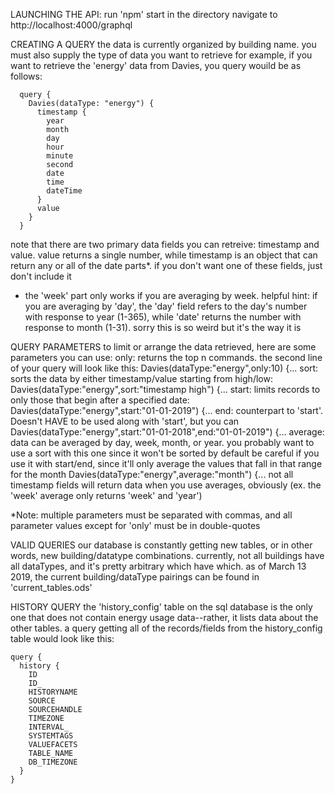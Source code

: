 LAUNCHING THE API:
  run 'npm' start in the directory
  navigate to http://localhost:4000/graphql
  
CREATING A QUERY
  the data is currently organized by building name. you must also supply the type of data you want to retrieve
  for example, if you want to retrieve the 'energy' data from Davies, you query wouild be as follows:

      query {
        Davies(dataType: "energy") {
          timestamp {
            year
            month
            day
            hour
            minute
            second
            date
            time
            dateTime
          }
          value
        }
      }
      
 note that there are two primary data fields you can retreive: timestamp and value. value returns a single number, 
   while timestamp is an object that can return any or all of the date parts*. if you don't want one of these fields, just don't include it
   * the 'week' part only works if you are averaging by week. 
   helpful hint: if you are averaging by 'day', the 'day' field refers to the day's number with response to year (1-365), while 'date' returns the number with response to month (1-31). sorry this is so weird but it's the way it is
   
QUERY PARAMETERS
  to limit or arrange the data retrieved, here are some parameters you can use:
    only: returns the top n commands. the second line of your query will look like this:
      Davies(dataType:"energy",only:10) {...
    sort: sorts the data by either timestamp/value starting from high/low:
      Davies(dataType:"energy",sort:"timestamp high") {...
    start: limits records to only those that begin after a specified date:
      Davies(dataType:"energy",start:"01-01-2019") {...
    end: counterpart to 'start'. Doesn't HAVE to be used along with 'start', but you can
      Davies(dataType:"energy",start:"01-01-2018",end:"01-01-2019") {...
    average: data can be averaged by day, week, month, or year. you probably want to use a sort with this one since it won't be sorted by default
      be careful if you use it with start/end, since it'll only average the values that fall in that range for the month
      Davies(dataType:"energy",average:"month") {...
      not all timestamp fields will return data when you use averages, obviously (ex. the 'week' average only returns 'week' and 'year')
 
 *Note: multiple parameters must be separated with commas, and all parameter values except for 'only' must be in double-quotes
 
 VALID QUERIES
   our database is constantly getting new tables, or in other words, new building/datatype combinations.
   currently, not all buildings have all dataTypes, and it's pretty arbitrary which have which.
   as of March 13 2019, the current building/dataType pairings can be found in 'current_tables.ods'

HISTORY QUERY
  the 'history_config' table on the sql database is the only one that does not contain energy usage data--rather, it lists data about the other tables.
  a query getting all of the records/fields from the history_config table would look like this:  
    
    query {
      history {
        ID
        ID_
        HISTORYNAME
        SOURCE
        SOURCEHANDLE
        TIMEZONE
        INTERVAL_
        SYSTEMTAGS
        VALUEFACETS
        TABLE_NAME
        DB_TIMEZONE
      }
    }